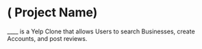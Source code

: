 # ( Project Name)

\_\_\_\_ is a Yelp Clone that allows Users to search Businesses, create Accounts, and post reviews.
